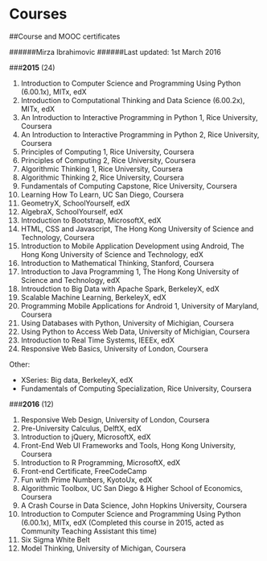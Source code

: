 # Courses
##Course and MOOC certificates

######Mirza Ibrahimovic
######Last updated: 1st March 2016

###**2015** (24)

1. Introduction to Computer Science and Programming Using Python (6.00.1x), MITx, edX
2. Introduction to Computational Thinking and Data Science (6.00.2x), MITx, edX
3. An Introduction to Interactive Programming in Python 1, Rice University, Coursera
4. An Introduction to Interactive Programming in Python 2, Rice University, Coursera
5. Principles of Computing 1, Rice University, Coursera
6. Principles of Computing 2, Rice University, Coursera
7. Algorithmic Thinking 1, Rice University, Coursera
8. Algorithmic Thinking 2, Rice University, Coursera
9. Fundamentals of Computing Capstone, Rice University, Coursera
10. Learning How To Learn, UC San Diego, Coursera
11. GeometryX, SchoolYourself, edX
12. AlgebraX, SchoolYourself, edX
13. Introduction to Bootstrap, MicrosoftX, edX
14. HTML, CSS and Javascript, The Hong Kong University of Science and Technology, Coursera
15. Introduction to Mobile Application Development using Android, The Hong Kong University of Science and Technology, edX
16. Introduction to Mathematical Thinking, Stanford, Coursera
17. Introduction to Java Programming 1, The Hong Kong University of Science and Technology, edX
18. Introudction to Big Data with Apache Spark, BerkeleyX, edX
19. Scalable Machine Learning, BerkeleyX, edX
20. Programming Mobile Applications for Android 1, University of Maryland, Coursera
21. Using Databases with Python, University of Michigian, Coursera
22. Using Python to Access Web Data, University of Michigian, Coursera
23. Introduction to Real Time Systems, IEEEx, edX
24. Responsive Web Basics, University of London, Coursera

Other:
* XSeries: Big data, BerkeleyX, edX
* Fundamentals of Computing Specialization, Rice University, Coursera

###**2016** (12)

1. Responsive Web Design, University of London, Coursera
2. Pre-University Calculus, DelftX, edX
3. Introduction to jQuery, MicrosoftX, edX
4. Front-End Web UI Frameworks and Tools, Hong Kong University, Coursera
5. Introduction to R Programming, MicrosoftX, edX
6. Front-end Certificate, FreeCodeCamp
7. Fun with Prime Numbers, KyotoUx, edX
8. Algorithmic Toolbox, UC San Diego & Higher School of Economics, Coursera
9. A Crash Course in Data Science, John Hopkins University, Coursera
10. Introduction to Computer Science and Programming Using Python (6.00.1x), MITx, edX (Completed this course in 2015, acted as Community Teaching Assistant this time)
11. Six Sigma White Belt
12. Model Thinking, University of Michigan, Coursera
